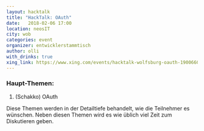 ```yaml
---
layout: hacktalk
title: "HackTalk: OAuth"
date:   2018-02-06 17:00
location: neosIT
city: wob
categories: event
organizer: entwicklerstammtisch
author: olli
with_drinks: true
xing_link: https://www.xing.com/events/hacktalk-wolfsburg-oauth-1900660
---
```


### Haupt-Themen:

1. (Schakko) OAuth

Diese Themen werden in der Detailtiefe behandelt, wie die Teilnehmer es wünschen. Neben diesen Themen wird es wie üblich viel Zeit zum Diskutieren geben.

